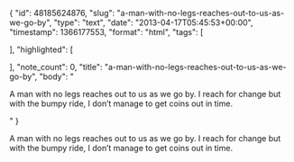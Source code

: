 {
  "id": 48185624876,
  "slug": "a-man-with-no-legs-reaches-out-to-us-as-we-go-by",
  "type": "text",
  "date": "2013-04-17T05:45:53+00:00",
  "timestamp": 1366177553,
  "format": "html",
  "tags": [

  ],
  "highlighted": [

  ],
  "note_count": 0,
  "title": "a-man-with-no-legs-reaches-out-to-us-as-we-go-by",
  "body": "<p>A man with no legs reaches out to us as we go by. I reach for change but with the bumpy ride, I don&rsquo;t manage to get coins out in time.</p>"
}

<p>A man with no legs reaches out to us as we go by. I reach for change but with the bumpy ride, I don&rsquo;t manage to get coins out in time.</p>